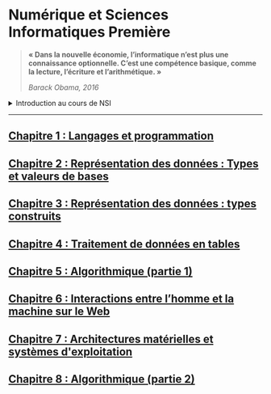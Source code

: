 # Numérique et Sciences Informatiques Première

>__« Dans la nouvelle économie, l’informatique n’est plus une connaissance optionnelle. C’est une compétence basique, comme la lecture, l’écriture et l’arithmétique. »__
>
>_Barack Obama, 2016_
<details>
  <summary>Introduction au cours de NSI</summary> 

  ## NSI pour qui ?
  -	Les élèves attirés par l’informatique et qui veulent en savoir plus (aucun prérequis nécessaire)
  -	Les élèves qui veulent découvrir ou approfondir leur pratique de la programmation
  -	Les élèves qui apprécient la démarche de projet

  ## Les horaires :
  -	__4 heures__ en classe de première 
  -	__6 heures__ en classe de terminale 

  ## Le baccalauréat :
  En fin de première, si vous conservez NSI pour la terminale, seules les notes de l'épreuve de terminale compteront pur le baccalauréat avec le coefficient 16 (sur 60) pour plus d'informations allez voir l'introduction du cours de terminale.
  Si vous abandonnez NSI en fin de première, les notes de l'année compteront dans la note de contrôle continu avec le coefficient 8 (sur 40)
  
  L’évaluation de la spécialité NSI au bac se décompose en deux parties :
  - La première est une partie écrite sur 12 points : Vous aurez 3h30 pour composer autour de trois exercicesau choix sur cinq proposés. Chaque exercice vaut 4 points.
  - La seconde, une épreuve pratique sur 8 points. Elle consiste à résoudre 2 exercices sur ordinateur, notés chacun sur 4 points. Vous serez évalué sur la base d'un dialogue avec un professeur examinateur.
  
  A noter : Les deux épreuves n'auront pas lieu le même jour.

  ## En classe de première :
  Cet enseignement s’appuie sur l’universalité de quatre concepts fondamentaux et la variété de leurs interactions :
- Les **données**, qui représentent sous une forme numérique unifiée des informations très diverses : textes, images, sons, mesures physiques, sommes d’argent, etc.
- Les **algorithmes**, qui spécifient de façon abstraite et précise des traitements à effectuer sur les données à partir d’opérations élémentaires.
-  Les **langages**, qui permettent de traduire les algorithmes abstraits en programmes textuels ou graphiques de façon à ce qu’ils soient exécutables par les machines.
- Les **machines**, et leurs systèmes d’exploitation, qui permettent d’exécuter des programmes en enchaînant un grand nombre d’instructions simples, assurant la persistance des données par leur stockage, et de gérer les communications. On y inclut les objets connectés et les réseaux.

  À ces concepts s’ajoute un élément transversal : les **interfaces** qui permettent la communication avec les humains, la collecte des données et la commande des systèmes.

  Un enseignement d’informatique ne saurait se réduire à une présentation de concepts ou de méthodes sans permettre aux élèves de se les approprier en développant des **projets applicatifs**.
  Une part de l’horaire de l’enseignement d’au moins un quart du total en classe de première doit être réservée à la conception et à l’élaboration de projets conduits par des groupes de deux à quatre élèves.

</details>

---  

## [Chapitre 1 : Langages et programmation](./_ressources/1.LANGAGES/README.md)

## [Chapitre 2 : Représentation des données : Types et valeurs de bases](./_ressources/2.TYPES_BASE/README.md)

## [Chapitre 3 : Représentation des données : types construits](./_ressources/3.TYPES_CONSTRUITS/README.md)

## [Chapitre 4 : Traitement de données en tables](./_ressources/4.TABLES/README.md)

## [Chapitre 5 : Algorithmique (partie 1)](./_ressources/5.ALGO_1/README.md)

## [Chapitre 6 : Interactions entre l’homme et la machine sur le Web](./_ressources/6.WEB/README.md)

## [Chapitre 7 : Architectures matérielles et systèmes d'exploitation](./_ressources/7.ARCHI/README.md)

## [Chapitre 8 : Algorithmique (partie 2)](./_ressources/8.ALGO_2/README.md)
